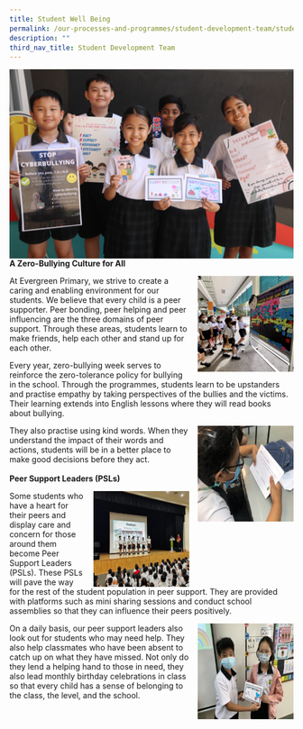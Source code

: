 ```yaml
---
title: Student Well Being
permalink: /our-processes-and-programmes/student-development-team/student-well-being/
description: ""
third_nav_title: Student Development Team
---
```

![](/images/Department%20Main%20Photos/img_3312.JPG)


**A Zero-Bullying Culture for All**



<style>
img {
  float: right;
}
</style>

<p><img style="width:170px;height:170px;margin-left:15px;" alt="Zero-Bullying" src="/images/Department%20Photos/SDWB/sdwb_fred%20-%20loke%20wei%20xian%20hannah.jpg">	
	
At Evergreen&nbsp;Primary, we strive to create a caring and enabling environment for our students. We believe that every child is a peer supporter. Peer bonding, peer helping and peer influencing are the three domains of peer support. Through these areas, students learn to make friends, help each other and stand up for each other.&nbsp;

Every year, zero-bullying week serves to reinforce the zero-tolerance policy for bullying in the school. Through the programmes, students learn to be upstanders and practise empathy by taking perspectives of the bullies and the victims. Their learning extends into English lessons where they will read books about bullying.

<style>
img {
  float: right;
}
</style>

</p><p><img style="width:170px;height:170px;margin-left:15px;" alt="Zero-Bullying" src="/images/Department%20Photos/SDWB/sdwb_kind%20words%20-%20loke%20wei%20xian%20hannah.jpeg">	
	
They also practise using kind words. When they understand the impact of their words and actions, students will be in a better place to make good decisions before they act.
<br>
	<br>
**Peer Support Leaders (PSLs)**

<style>
img {
  float: right;
}
</style>

</p><p><img style="width:170px;height:170px;margin-left:15px;" alt="Zero-Bullying" src="/images/Department%20Photos/SDWB/sdwb_psl%20assembly%20-%20loke%20wei%20xian%20hannah.JPG">		
	
Some students who have a heart for their peers and display care and concern for those around them become Peer Support Leaders (PSLs). These PSLs will pave the way for the rest of the student population in peer support. They are provided with platforms such as mini sharing sessions and conduct school assemblies so that they can influence their peers positively.&nbsp;

<style>
img {
  float: right;
}
</style>

</p><p><img style="width:170px;height:170px;margin-left:15px;" alt="Zero-Bullying" src="/images/Department%20Photos/SDWB/sdwb_birthdays%20-%20loke%20wei%20xian%20hannah.JPG">		
	
On a daily basis, our peer support leaders also look out for students who may need help. They also help classmates who have been absent to catch up on what they have missed. Not only do they lend a helping hand to those in need, they also lead monthly birthday celebrations in class so that every child has a sense of belonging to the class, the level, and the school.</p>
